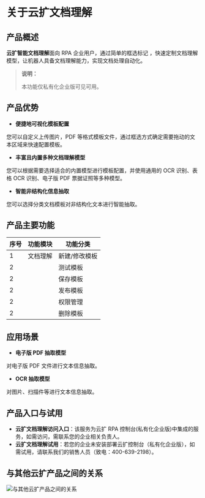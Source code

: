 # 关于云扩文档理解

## 产品概述

**云扩智能文档理解**面向 RPA 企业用户，通过简单的框选标记 ，快速定制文档理解模型，让机器人具备文档理解能力，实现文档处理自动化。

> **说明：**
>
> 本功能仅私有化企业版可见可用。

## 产品优势

- **便捷地可视化模板配置**

您可以自定义上传图片，PDF 等格式模板文件，通过框选方式确定需要拖动的文本区域来快速配置模板。

- **丰富且内置多种文档理解模型**

您可以根据需要选择适合的内置模型进行模板配置，并使用通用的 OCR 识别、表格 OCR 识别、电子版 PDF 票据证照等多种模型。

- **智能非结构化信息抽取**

您可以选择分类文档模板对非结构化文本进行智能抽取。

## 产品主要功能

序号 | 功能模块 | 功能分类 |
---------|----------|---------|
1|文档理解|新建/修改模板|
2||测试模板|
2||保存模板|
2||发布模板|
2||权限管理|
2||删除模板|

## 应用场景

- **电子版 PDF 抽取模型**

对电子版 PDF 文件进行文本信息抽取。

- **OCR 抽取模型**

对图片、扫描件等进行文本信息抽取。

## 产品入口与试用

- **云扩文档理解访问入口**：该服务为云扩 RPA 控制台(私有化企业版)中集成的服务，如需访问，需联系您的企业相关负责人。
- **云扩文档理解试用**：若您的企业未安装部署云扩控制台（私有化企业版），如需试用，请联系我们的销售人员（致电：400-639-2198）。

## 与其他云扩产品之间的关系

![与其他云扩产品之间的关系](https://docimages.blob.core.chinacloudapi.cn/images/DocReader/docreaderproduct20210811.png)
